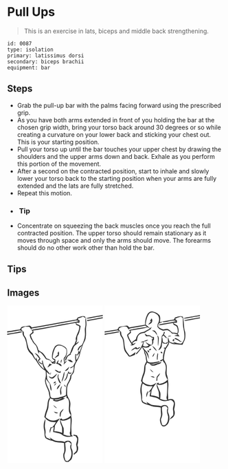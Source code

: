 # Pull Ups
> This is an exercise in lats, biceps and middle back strengthening.

``` 
id: 0087 
type: isolation 
primary: latissimus dorsi 
secondary: biceps brachii 
equipment: bar 
``` 

## Steps

 - Grab the pull-up bar with the palms facing forward using the prescribed grip.
 - As you have both arms extended in front of you holding the bar at the chosen grip width, bring your torso back around 30 degrees or so while creating a curvature on your lower back and sticking your chest out. This is your starting position.
 - Pull your torso up until the bar touches your upper chest by drawing the shoulders and the upper arms down and back. Exhale as you perform this portion of the movement.
 - After a second on the contracted position, start to inhale and slowly lower your torso back to the starting position when your arms are fully extended and the lats are fully stretched.
 - Repeat this motion.
 - <h3> Tip</h3>
 - Concentrate on squeezing the back muscles once you reach the full contracted position. The upper torso should remain stationary as it moves through space and only the arms should move. The forearms should do no other work other than hold the bar.

## Tips


## Images

<svg width="167pt" height="275pt" viewBox="0 0 167 275" xmlns="http://www.w3.org/2000/svg"><g fill="#FFF"><path d="M0 0h167v16.72c-9.79 1.96-19.77 3.03-29.42 5.62 3.12 1.17 6.37.13 9.51-.42 6.59-1.39 13.29-2.26 19.91-3.52v2.31c-9.2 1.77-18.44 3.35-27.66 5.02l.52 1.57c9.03-1.73 18.13-3.11 27.14-4.98V275H0V51.41c8.53-1.86 17.31-2.4 25.76-4.64.01-.25.03-.74.03-.99-2.6-.42-5.18.21-7.74.64-6 1.12-12.02 2.12-18.04 3.13L0 48.88v-1.62c7.49-1.23 14.99-2.4 22.45-3.77 1.43.6 2.86 1.2 4.29 1.79.12 1.92-.01 3.88.45 5.77.82 2.73 3 4.76 4.03 7.4 1.5 4.09 2.55 8.35 3.06 12.68.7 5.08 3.23 9.9 7.12 13.27 3.79 3.04 4.64 8.37 8.79 11.14 2.17 4.1 4.96 7.83 7.8 11.49 2.37 3.12 5.94 4.86 8.96 7.22.63 2.57.6 5.25.62 7.88-.02 3.72-2.06 7.26-1.31 11.01.69 6.55 4.62 12.1 6.41 18.32.56 3.6 1.05 7.24 2.33 10.68 2.04.78 4.12 1.47 6.24 2.01-.32.64-.64 1.27-.96 1.9 2.75.85 5.67 2.3 8.57 1.16 4.13-1.47 8.7-2.27 12.1-5.22-1.02-.06-3.06-.19-4.07-.26 2.24-1.21 4.45-2.48 6.64-3.77.05.85.14 2.55.18 3.4.55.24 1.65.73 2.2.97 5.03 7.64-.29 16.91 2.8 25 .68 1.61 1.8 2.98 2.82 4.38-3.7 4.52-9.15 6.72-14.77 7.65l-1.71-2.01c-.95.31-1.9.61-2.85.92-.16 3.88.7 7.69 2.34 11.2 2.06 4 1.28 8.6 1.57 12.92-4.47-1.7-9.2-2.65-13.98-2.73.44-3.34 1.08-6.64 1.32-10 2.42-4.5 5.88-8.27 8.61-12.57-4.04 2.14-8.41 4.62-13.17 3.76-4.55-.3-8.46-2.89-11.76-5.83.76-4.76 2.49-9.25 4.06-13.77 2.06-5.79.03-12.44 3.65-17.71-.09-.75-.27-2.26-.37-3.01-5.25 6.19-3.09 14.72-6.04 21.77-1.59 3.97-2.55 8.14-3.51 12.3 1.87 2.64 4.08 5.09 6.97 6.63 3.97 2.5 8.83 2.39 13.34 2.46-1.79 3.4-4.16 6.42-6.73 9.25-.72-.2-1.44-.41-2.16-.61-1.76 3.17-2.73 6.78-1.81 10.38.94-2.9 1.62-5.88 2.49-8.79 1.71-.25 3.29-.92 4.76-1.81-.9 2.83-1.2 5.78-1.44 8.72 3.85.85 7.74 1.59 11.51 2.77 3.22 1.05 5.45 3.98 8.79 4.79 4.68 1.68 9.72.87 14.38-.44-.9-.55-1.8-1.08-2.7-1.6.24-4.77-.43-9.53-.22-14.3.05-6.21 1.55-12.52-.21-18.62.52-3.23-.65-6.26-1.54-9.29-1.76-4.99 1.02-10.17-.23-15.22-.82-5.64-5.83-9.96-5.44-15.85.18-4.49-.54-9.13 1.04-13.45 1.08-3.56 3.6-6.41 5.06-9.78 1.07-2.4 1.21-5.06 1.53-7.62 1.75-2.19 3.98-4.26 4.48-7.14.67-3.56.55-7.27 1.58-10.76 2.4-6.32 7.04-11.65 8.5-18.35 1.16-5.47 3.2-10.68 4.94-15.98 1.43-4.99 5.34-9.11 5.4-14.52 1.32-6.87-.55-13.9 1.22-20.69.25-5.06-.27-10.38-2.2-15.1-3.38-2.04-7.62-.08-11.15.7-2.24.31-3.32 2.29-3.86 4.27-26.16 4.33-52.15 9.55-78.32 13.78-1.35-1.35-2.65-3.61-4.91-2.99-3.69.53-7.41.83-11.05 1.61-2.6.3-3.36 3.05-4.51 4.95-7.57.41-14.89 2.59-22.42 3.26V0m80.4 173.81c1.6 2.42 3.58 4.8 6.63 5.27-2.11-1.87-4.32-3.65-6.63-5.27m11.49 16.11c-.03 1.57-.71 3.68 1.08 4.56.53-2.46.53-5.02 1.31-7.42 1.55-2.05 3.59-3.88 3.95-6.58-2.53 2.76-6.31 5.31-6.34 9.44m-10.52-4.45c1.72 2.02 5.07 3.99 7.44 1.85-2.46-.72-4.95-1.3-7.44-1.85m-16.64 32.66c.95 4.52-.41 9.67 2.51 13.66 3.7 2.47 7.93 3.94 12.29 4.69 6.14 3.35 13.28 2.29 19.89 3.79-.17 5.36 1.2 10.89-.03 16.12-2.97 4.96-.95 10.95 1.69 15.58 1.46 1.53 3.78.97 5.67 1.16 2.3-1.83 5.21-3.34 6.2-6.31 1.4-3.77 1.71-7.9 1.3-11.88-.18-3.14-2.96-5.68-2.27-8.94.17-2.65 1.35-5.9-1.01-7.98-3-3.12-7.84-2.13-10.9.37-4.07-2.24-8.84-1.07-13.23-1.9-4.83-.41-8.57-3.75-12.65-5.98.59.94 1.77 2.83 2.36 3.77-2.67-1.22-5.29-2.54-8.03-3.59-.8-2.13-2.36-4.18-1.78-6.57.45-3.1.38-6.24-.5-9.26-1.62-5.56.87-11.13.55-16.72-3.47 5.86-3.87 13.48-2.06 19.99m50.9 9.15c1.3.28 2.6.58 3.9.9 1.05 1.81 3.15 3.41 2.72 5.74-.1 3.14-1.49 6.03-1.84 9.12.81 3.61 1.83 7.33.44 10.95-1.79 1.66-3.2 3.69-5.14 5.2.41.44.82.88 1.24 1.32 1.58-1.41 3.19-2.77 4.9-4 2.19-3.79 3.05-8.48.8-12.45 1.26-4.44 1.91-9.06 1.32-13.67-.76-1.18-1.49-2.39-2.19-3.6a61.62 61.62 0 0 0-5.84-1.48c-.07.49-.23 1.48-.31 1.97z"/><path d="M124.31 22.56c2.72-.92 5.5-1.7 8.02-3.12 1.52.74 2.97 1.6 4.39 2.52-.67 5.36 1.13 10.85-.55 16.1-1.33 4.6.16 9.36-.34 14.03-.4 6.09-2.49 11.86-5.4 17.18-3.89 1.66-6.85 4.98-7.43 9.25 2.22-.34 2.75-2.47 3.32-4.27 1.46-1.41 2.97-2.78 4.5-4.11-1.54 3.83-3.22 7.64-4.15 11.68-.51-1.08-1.07-2.14-1.69-3.16-.43 2.71-1.35 5.29-2.77 7.64-1-.55-2.01-1.1-3.04-1.6-.58 4.42-.58 8.94.46 13.3-1.48 2.45-2.91 4.94-4.17 7.51-1.99 1.33-4.12 2.42-6.25 3.51 2.93 1.27 4.98-1.35 6.84-3.16.83 6.06-1.1 12.28-5.62 16.46-.32 4.55-1.92 8.87-4.45 12.65-4 6.59-2.51 14.46-3.49 21.71-3.43 1.94-7.46 2.32-11.1 3.71-4.12 1.71-8.76 1.56-13.11 1.2-3.89-1.57-2.79-6.52-3.69-9.79-1.96-7.89-8.26-14.73-6.86-23.34 2.29 2.86 4.36 5.89 6.79 8.64.26 4.11.36 8.37 2.38 12.09 1.19-3.06-.09-6.25-.67-9.29-1.06-5.71-7.76-9.2-6.65-15.53-.57-2.84-.92-5.74-.68-8.65 1.67 2.32 3.92 4.01 6.66 4.88.32-1.07.65-2.14.98-3.2-.22-.01-.66-.04-.88-.06-.16.75-.49 2.25-.65 3-3.01-5.07-7.87-8.81-10.36-14.21-1.72-3.44-1.97-7.34-3.11-10.96-1.17 2.04-.37 4.34-.05 6.48-2.36-1.26-5.05-2.26-6.38-4.77 1.07-1.14 2.12-2.29 3.15-3.47-2.4-4.09-4.93-9.37-10.23-10 3.3 2.85 6.14 6.14 8.23 9.97-1.34.81-3.05 1.66-2.12 3.51.8 2.91 3.7 4.37 6.05 5.88.38-.18 1.14-.55 1.52-.74.64 3.27 1.83 6.38 3.17 9.42-6.85-5.07-12.03-12.5-14.34-20.7-.23.85-.7 2.55-.93 3.4-1.84-3.42-3.51-6.93-5.19-10.42-3.2-2.66-5.92-5.95-7.47-9.84-1.35-4.7-2.5-9.47-3.41-14.27-.5-2.92-2.53-5.11-4-7.55-.58-1.85-.49-3.83-.72-5.74-1.5-1.85-4.98-3.4-3.73-6.21 1.8-1.49 4.16-2.12 6.19-3.26 2.44.09 4.9.13 7.33.41 1.43 1.8 2.54 3.84 4.18 5.48l-.35-2.37c25.95-4.44 51.77-9.53 77.7-14.07 1.79-.42 3.45.54 5.1 1.06-10.2 2.97-20.84 4.01-31.28 5.82-15.28 3.36-30.72 5.91-46.14 8.51-2.02.3-4 .81-5.89 1.57.64.29 1.93.89 2.58 1.19-.22.75-.67 2.26-.89 3.01-1.5 1.15-2.94 2.37-4.33 3.65.43 3.87 1.77 7.49 4.39 10.41 1.1 4.68 6.23 6.64 7.67 11.13 1.3 3.99 2.08 8.15 4.03 11.91.06-.97.19-2.93.26-3.91 5.58 2.9 8.62 8.48 12.29 13.3 2.58.57 5.39.87 7.53 2.59 1.43 1.45 1.95 3.6 3.46 4.94 1.75.07 3.49.1 5.24.09.04-2.42.06-4.84.01-7.25-1.57-.83-3.12-1.68-4.67-2.54-.07-5.4 1.38-10.72 3.44-15.68 1.19-2.92 3.59-5.95 6.99-6.11 5.13-.6 9.81 2.48 13.07 6.15 1.27 3.52.72 7.58-.69 11-.92 2.44-3.88 3.95-3.55 6.83-.05 2.04.41 4.04.91 6-.29.72-.89 2.15-1.18 2.86.2-.07.61-.21.81-.29 1.71-1.95 3.58-3.76 5.16-5.82-1.38.63-2.7 1.36-4.04 2.08-.08-1.92-.14-3.84-.18-5.76 4.06-4.85 5.46-11.5 3.57-17.57-2.16-3.45-6.15-5.03-9.78-6.47-3.99-1.52-9.05-.2-11.24 3.6-3.14 5.5-5.01 11.95-4.45 18.31.09 2.6 2.76 3.57 4.5 4.96-.07 2.1-3.11 2.05-4.55 3.06-2.22-3.26-5.45-5.71-9.43-6.29-2.55-4.14-4.91-8.78-9.31-11.26-2.11-1.5-5.26-2.42-5.56-5.42-.8-4.46-3.78-7.91-6.84-11.03-2.42-4.25-5.19-8.47-6.02-13.39 1.68-1.21 3.33-2.46 4.96-3.72-.27-1.37-.54-2.73-.79-4.1 9.81-1.51 19.64-3.03 29.34-5.19 15.04-2.76 30.13-5.27 45.14-8.21.08 1.15.28 2.28.59 3.39 1.78.99 3.81 1.45 5.53 2.58.9 8.61-6.34 15.37-6.31 23.92.9-.03 1.8-.05 2.7-.07-.31-2.33-.07-4.66.45-6.94 3.67-4.97 4.3-11.4 5.55-17.28-1.99-1.85-4.54-2.8-7.1-3.58-.13-.85-.26-1.7-.38-2.55 1.8.21 3.61.39 5.41.54.13-1.38.27-2.77.37-4.16-1.2-1.04-4.87-1.87-2.28-3.62m-5.41 38.63l1.24.08c-.96 2.17-1.85 4.37-2.51 6.66-5.07 4.29-5.33 11.33-8.48 16.81-2.04 1.34-4.43 2.5-5.57 4.79-1.05 2.23-3.48 4.86-1.34 7.2 1.22-2.36 1.96-4.93 3.22-7.27 1.53-2.01 4.03-2.84 6.17-4.01-.25-.22-.75-.67-1-.89 2.65-3.38 4.02-7.45 5.43-11.45 1.64-4.61 7.74-5.53 9.12-10.35-1.8 1.09-3.43 2.44-5.07 3.76a83.64 83.64 0 0 0 2.11-6.13l-3.32.8m-29.27 19c-.53 1.07-1.05 2.14-1.56 3.23.19.61.58 1.84.77 2.45-2.39 1.71-4.51 3.79-6.1 6.27 1.44-.48 2.78-1.21 3.91-2.23 1.1-.66 2.22-1.29 3.33-1.92.53-2.61 1.25-5.4-.35-7.8m15.3 14.46c2.87 1.83 6.15 5.49 9.79 3.92-1.28-1.18-2.57-2.34-3.84-3.53-1.99-.16-3.97-.35-5.95-.39m-18.49 5.06c-.27.79-.52 1.58-.77 2.38 3.93-.94 5.8 3.34 9.2 3.96.66-3.4-3.61-5.22-6.44-5.4.67-1.95 1.24-3.94 1.61-5.97-1.32 1.59-2.41 3.34-3.6 5.03m7.62.8c.59-2.05 1.13-4.11 1.54-6.2-2.12 1.33-2.73 4.04-1.54 6.2m-21.44 3.9c-.95 1.14-1.7 2.42-2.28 3.79 2.85-1.57 5.39-3.62 8.17-5.3-1.63.02-3.1-.44-4.41-1.38-.49.96-.99 1.93-1.48 2.89m27.93 9.82c4.61.5 6.77-3.76 7.94-7.44-2.65 2.47-5.18 5.08-7.94 7.44m-17.54-1.88c2.5 3.18 6.16 5.44 10.31 5.3-.03-1.09-.05-2.18-.08-3.27l-2.43 1.44c-2.69-.98-4.78-3.53-7.8-3.47m23.27 2.82c.13.48.38 1.45.51 1.93-2.21 1.35-2.24 4.23-3.08 6.41-.73 3.16-2.68 5.76-4.52 8.35 5.24-2.32 6.61-8.43 6.88-13.6 2.1 1.24 5.63 1.85 6.39-1.3-1.26.33-2.51.68-3.75 1.06l-.84-2.11c-.4-.18-1.19-.55-1.59-.74m-8.62 8.29c-.69 3.38-2.3 6.52-2.57 10 3.54-5.19 4.74-11.6 5.29-17.75-2 2.09-2.09 5.1-2.72 7.75m-18.76 2.08c-2.33.81-4.31-1.29-6.39-1.98 1.37 2.82 4.54 4.93 7.68 3.75 3.01-2.15 5.58-5.03 7.12-8.42-2.88 2.12-5.4 4.71-8.41 6.65m10.46 5.11c1.03 2.23 1.91 5.19 4.79 5.5-1.53-3.62-3.43-7.07-4.85-10.74.21-1.9.36-3.8.39-5.71-2.5 3.13-1.62 7.49-.33 10.95m-5.76 2.41c-.95.49-2.81 1.28-2.37 2.63 1.74 1.36 5.86-3.22 2.37-2.63m-1.56 7.25c1.81-1.38 3.2-3.22 3.96-5.38-2.01 1.2-3.36 3.13-3.96 5.38m4.83 6.39c3.12-2.3 4.52-6.22 6.64-9.37-3.41 2.01-6.64 5.11-6.64 9.37m12.27-8.52c.73 1.67 1.76 3.17 3.03 4.48.5-2.34-1.18-3.64-3.03-4.48m-5.67 18.3c2.35-2.75.47-6.31.64-9.5.31-2.26 1.22-4.39 1.7-6.62-4.15 4.12-3.83 10.88-2.34 16.12z"/><path d="M122.88 87.1c1.13-1.45 2.28-2.88 3.48-4.27-1.13 4.41-1.98 9.4-5.71 12.44-.14-2.94-.41-5.89-.57-8.83.7.16 2.1.49 2.8.66zM81.28 99.09c3.07-1.46.11 3.23 0 0zM90.1 163.56c1.84-.69 3.66-1.51 5.64-1.73-3.96 2.47-9.03 4.73-13.71 3.08 2.48-1.42 5.49-.31 8.07-1.35zM92.66 199.85c5.89 2.83 12.82-.06 17.91-3.39.59 7.79-.22 15.56-.46 23.34-1.46 2.48-.48 5.2.53 7.64-4.3.86-8.43-.84-12.42-2.18.86-3.68.56-7.49.37-11.21-2.34-4.58-4.13-9.39-5.93-14.2zM101.47 239.89c1.54-.83 3.11-1.62 4.68-2.4 2.49.68 4.53 2.19 5.52 4.64-2.56 3.22-1.49 7.56-.03 11.02 1.58 6.58.43 15.66-6.55 18.69-.8-.27-2.4-.81-3.21-1.08-1.37-4.1-3.06-8.73-1.05-12.92 2.63-5.67.41-11.99.64-17.95z"/></g><g fill="#333"><path d="M137.58 22.34c9.65-2.59 19.63-3.66 29.42-5.62v1.68c-6.62 1.26-13.32 2.13-19.91 3.52-3.14.55-6.39 1.59-9.51.42zM125.07 20.38c3.53-.78 7.77-2.74 11.15-.7 1.93 4.72 2.45 10.04 2.2 15.1-1.77 6.79.1 13.82-1.22 20.69-.06 5.41-3.97 9.53-5.4 14.52-1.74 5.3-3.78 10.51-4.94 15.98-1.46 6.7-6.1 12.03-8.5 18.35-1.03 3.49-.91 7.2-1.58 10.76-.5 2.88-2.73 4.95-4.48 7.14-.32 2.56-.46 5.22-1.53 7.62-1.46 3.37-3.98 6.22-5.06 9.78-1.58 4.32-.86 8.96-1.04 13.45-.39 5.89 4.62 10.21 5.44 15.85 1.25 5.05-1.53 10.23.23 15.22.89 3.03 2.06 6.06 1.54 9.29 1.76 6.1.26 12.41.21 18.62-.21 4.77.46 9.53.22 14.3.9.52 1.8 1.05 2.7 1.6-4.66 1.31-9.7 2.12-14.38.44-3.34-.81-5.57-3.74-8.79-4.79-3.77-1.18-7.66-1.92-11.51-2.77.24-2.94.54-5.89 1.44-8.72-1.47.89-3.05 1.56-4.76 1.81-.87 2.91-1.55 5.89-2.49 8.79-.92-3.6.05-7.21 1.81-10.38.72.2 1.44.41 2.16.61 2.57-2.83 4.94-5.85 6.73-9.25-4.51-.07-9.37.04-13.34-2.46-2.89-1.54-5.1-3.99-6.97-6.63.96-4.16 1.92-8.33 3.51-12.3 2.95-7.05.79-15.58 6.04-21.77.1.75.28 2.26.37 3.01-3.62 5.27-1.59 11.92-3.65 17.71-1.57 4.52-3.3 9.01-4.06 13.77 3.3 2.94 7.21 5.53 11.76 5.83 4.76.86 9.13-1.62 13.17-3.76-2.73 4.3-6.19 8.07-8.61 12.57-.24 3.36-.88 6.66-1.32 10 4.78.08 9.51 1.03 13.98 2.73-.29-4.32.49-8.92-1.57-12.92-1.64-3.51-2.5-7.32-2.34-11.2.95-.31 1.9-.61 2.85-.92l1.71 2.01c5.62-.93 11.07-3.13 14.77-7.65-1.02-1.4-2.14-2.77-2.82-4.38-3.09-8.09 2.23-17.36-2.8-25-.55-.24-1.65-.73-2.2-.97-.04-.85-.13-2.55-.18-3.4-2.19 1.29-4.4 2.56-6.64 3.77 1.01.07 3.05.2 4.07.26-3.4 2.95-7.97 3.75-12.1 5.22-2.9 1.14-5.82-.31-8.57-1.16.32-.63.64-1.26.96-1.9-2.12-.54-4.2-1.23-6.24-2.01-1.28-3.44-1.77-7.08-2.33-10.68-1.79-6.22-5.72-11.77-6.41-18.32-.75-3.75 1.29-7.29 1.31-11.01-.02-2.63.01-5.31-.62-7.88-3.02-2.36-6.59-4.1-8.96-7.22-2.84-3.66-5.63-7.39-7.8-11.49-4.15-2.77-5-8.1-8.79-11.14-3.89-3.37-6.42-8.19-7.12-13.27-.51-4.33-1.56-8.59-3.06-12.68-1.03-2.64-3.21-4.67-4.03-7.4-.46-1.89-.33-3.85-.45-5.77-1.43-.59-2.86-1.19-4.29-1.79C14.99 44.86 7.49 46.03 0 47.26v-2c7.53-.67 14.85-2.85 22.42-3.26 1.15-1.9 1.91-4.65 4.51-4.95 3.64-.78 7.36-1.08 11.05-1.61 2.26-.62 3.56 1.64 4.91 2.99 26.17-4.23 52.16-9.45 78.32-13.78.54-1.98 1.62-3.96 3.86-4.27m-.76 2.18c-2.59 1.75 1.08 2.58 2.28 3.62-.1 1.39-.24 2.78-.37 4.16-1.8-.15-3.61-.33-5.41-.54.12.85.25 1.7.38 2.55 2.56.78 5.11 1.73 7.1 3.58-1.25 5.88-1.88 12.31-5.55 17.28-.52 2.28-.76 4.61-.45 6.94-.9.02-1.8.04-2.7.07-.03-8.55 7.21-15.31 6.31-23.92-1.72-1.13-3.75-1.59-5.53-2.58a16.95 16.95 0 0 1-.59-3.39c-15.01 2.94-30.1 5.45-45.14 8.21-9.7 2.16-19.53 3.68-29.34 5.19.25 1.37.52 2.73.79 4.1a183.06 183.06 0 0 1-4.96 3.72c.83 4.92 3.6 9.14 6.02 13.39 3.06 3.12 6.04 6.57 6.84 11.03.3 3 3.45 3.92 5.56 5.42 4.4 2.48 6.76 7.12 9.31 11.26 3.98.58 7.21 3.03 9.43 6.29 1.44-1.01 4.48-.96 4.55-3.06-1.74-1.39-4.41-2.36-4.5-4.96-.56-6.36 1.31-12.81 4.45-18.31 2.19-3.8 7.25-5.12 11.24-3.6 3.63 1.44 7.62 3.02 9.78 6.47 1.89 6.07.49 12.72-3.57 17.57.04 1.92.1 3.84.18 5.76 1.34-.72 2.66-1.45 4.04-2.08-1.58 2.06-3.45 3.87-5.16 5.82-.2.08-.61.22-.81.29.29-.71.89-2.14 1.18-2.86-.5-1.96-.96-3.96-.91-6-.33-2.88 2.63-4.39 3.55-6.83 1.41-3.42 1.96-7.48.69-11-3.26-3.67-7.94-6.75-13.07-6.15-3.4.16-5.8 3.19-6.99 6.11-2.06 4.96-3.51 10.28-3.44 15.68 1.55.86 3.1 1.71 4.67 2.54.05 2.41.03 4.83-.01 7.25-1.75.01-3.49-.02-5.24-.09-1.51-1.34-2.03-3.49-3.46-4.94-2.14-1.72-4.95-2.02-7.53-2.59-3.67-4.82-6.71-10.4-12.29-13.3-.07.98-.2 2.94-.26 3.91-1.95-3.76-2.73-7.92-4.03-11.91-1.44-4.49-6.57-6.45-7.67-11.13-2.62-2.92-3.96-6.54-4.39-10.41 1.39-1.28 2.83-2.5 4.33-3.65.22-.75.67-2.26.89-3.01-.65-.3-1.94-.9-2.58-1.19 1.89-.76 3.87-1.27 5.89-1.57 15.42-2.6 30.86-5.15 46.14-8.51 10.44-1.81 21.08-2.85 31.28-5.82-1.65-.52-3.31-1.48-5.1-1.06-25.93 4.54-51.75 9.63-77.7 14.07l.35 2.37c-1.64-1.64-2.75-3.68-4.18-5.48-2.43-.28-4.89-.32-7.33-.41-2.03 1.14-4.39 1.77-6.19 3.26-1.25 2.81 2.23 4.36 3.73 6.21.23 1.91.14 3.89.72 5.74 1.47 2.44 3.5 4.63 4 7.55.91 4.8 2.06 9.57 3.41 14.27 1.55 3.89 4.27 7.18 7.47 9.84 1.68 3.49 3.35 7 5.19 10.42.23-.85.7-2.55.93-3.4 2.31 8.2 7.49 15.63 14.34 20.7-1.34-3.04-2.53-6.15-3.17-9.42-.38.19-1.14.56-1.52.74-2.35-1.51-5.25-2.97-6.05-5.88-.93-1.85.78-2.7 2.12-3.51-2.09-3.83-4.93-7.12-8.23-9.97 5.3.63 7.83 5.91 10.23 10-1.03 1.18-2.08 2.33-3.15 3.47 1.33 2.51 4.02 3.51 6.38 4.77-.32-2.14-1.12-4.44.05-6.48 1.14 3.62 1.39 7.52 3.11 10.96 2.49 5.4 7.35 9.14 10.36 14.21.16-.75.49-2.25.65-3 .22.02.66.05.88.06-.33 1.06-.66 2.13-.98 3.2-2.74-.87-4.99-2.56-6.66-4.88-.24 2.91.11 5.81.68 8.65-1.11 6.33 5.59 9.82 6.65 15.53.58 3.04 1.86 6.23.67 9.29-2.02-3.72-2.12-7.98-2.38-12.09-2.43-2.75-4.5-5.78-6.79-8.64-1.4 8.61 4.9 15.45 6.86 23.34.9 3.27-.2 8.22 3.69 9.79 4.35.36 8.99.51 13.11-1.2 3.64-1.39 7.67-1.77 11.1-3.71.98-7.25-.51-15.12 3.49-21.71 2.53-3.78 4.13-8.1 4.45-12.65 4.52-4.18 6.45-10.4 5.62-16.46-1.86 1.81-3.91 4.43-6.84 3.16 2.13-1.09 4.26-2.18 6.25-3.51 1.26-2.57 2.69-5.06 4.17-7.51-1.04-4.36-1.04-8.88-.46-13.3 1.03.5 2.04 1.05 3.04 1.6 1.42-2.35 2.34-4.93 2.77-7.64.62 1.02 1.18 2.08 1.69 3.16.93-4.04 2.61-7.85 4.15-11.68-1.53 1.33-3.04 2.7-4.5 4.11-.57 1.8-1.1 3.93-3.32 4.27.58-4.27 3.54-7.59 7.43-9.25 2.91-5.32 5-11.09 5.4-17.18.5-4.67-.99-9.43.34-14.03 1.68-5.25-.12-10.74.55-16.1-1.42-.92-2.87-1.78-4.39-2.52-2.52 1.42-5.3 2.2-8.02 3.12m-1.43 64.54c-.7-.17-2.1-.5-2.8-.66.16 2.94.43 5.89.57 8.83 3.73-3.04 4.58-8.03 5.71-12.44-1.2 1.39-2.35 2.82-3.48 4.27m-41.6 11.99c.11 3.23 3.07-1.46 0 0m8.82 64.47c-2.58 1.04-5.59-.07-8.07 1.35 4.68 1.65 9.75-.61 13.71-3.08-1.98.22-3.8 1.04-5.64 1.73m2.56 36.29c1.8 4.81 3.59 9.62 5.93 14.2.19 3.72.49 7.53-.37 11.21 3.99 1.34 8.12 3.04 12.42 2.18-1.01-2.44-1.99-5.16-.53-7.64.24-7.78 1.05-15.55.46-23.34-5.09 3.33-12.02 6.22-17.91 3.39zM139.34 25.73c9.22-1.67 18.46-3.25 27.66-5.02v1.61c-9.01 1.87-18.11 3.25-27.14 4.98l-.52-1.57z"/><path d="M18.05 46.42c2.56-.43 5.14-1.06 7.74-.64 0 .25-.02.74-.03.99C17.31 49.01 8.53 49.55 0 51.41v-2.53l.01.67c6.02-1.01 12.04-2.01 18.04-3.13zM118.9 61.19l3.32-.8a83.64 83.64 0 0 1-2.11 6.13c1.64-1.32 3.27-2.67 5.07-3.76-1.38 4.82-7.48 5.74-9.12 10.35-1.41 4-2.78 8.07-5.43 11.45.25.22.75.67 1 .89-2.14 1.17-4.64 2-6.17 4.01-1.26 2.34-2 4.91-3.22 7.27-2.14-2.34.29-4.97 1.34-7.2 1.14-2.29 3.53-3.45 5.57-4.79 3.15-5.48 3.41-12.52 8.48-16.81.66-2.29 1.55-4.49 2.51-6.66l-1.24-.08zM89.63 80.19c1.6 2.4.88 5.19.35 7.8-1.11.63-2.23 1.26-3.33 1.92-1.13 1.02-2.47 1.75-3.91 2.23 1.59-2.48 3.71-4.56 6.1-6.27-.19-.61-.58-1.84-.77-2.45.51-1.09 1.03-2.16 1.56-3.23zM104.93 94.65c1.98.04 3.96.23 5.95.39 1.27 1.19 2.56 2.35 3.84 3.53-3.64 1.57-6.92-2.09-9.79-3.92zM86.44 99.71c1.19-1.69 2.28-3.44 3.6-5.03-.37 2.03-.94 4.02-1.61 5.97 2.83.18 7.1 2 6.44 5.4-3.4-.62-5.27-4.9-9.2-3.96.25-.8.5-1.59.77-2.38zM94.06 100.51c-1.19-2.16-.58-4.87 1.54-6.2-.41 2.09-.95 4.15-1.54 6.2zM72.62 104.41c.49-.96.99-1.93 1.48-2.89 1.31.94 2.78 1.4 4.41 1.38-2.78 1.68-5.32 3.73-8.17 5.3.58-1.37 1.33-2.65 2.28-3.79zM100.55 114.23c2.76-2.36 5.29-4.97 7.94-7.44-1.17 3.68-3.33 7.94-7.94 7.44zM83.01 112.35c3.02-.06 5.11 2.49 7.8 3.47l2.43-1.44c.03 1.09.05 2.18.08 3.27-4.15.14-7.81-2.12-10.31-5.3zM106.28 115.17c.4.19 1.19.56 1.59.74l.84 2.11c1.24-.38 2.49-.73 3.75-1.06-.76 3.15-4.29 2.54-6.39 1.3-.27 5.17-1.64 11.28-6.88 13.6 1.84-2.59 3.79-5.19 4.52-8.35.84-2.18.87-5.06 3.08-6.41-.13-.48-.38-1.45-.51-1.93zM97.66 123.46c.63-2.65.72-5.66 2.72-7.75-.55 6.15-1.75 12.56-5.29 17.75.27-3.48 1.88-6.62 2.57-10zM78.9 125.54c3.01-1.94 5.53-4.53 8.41-6.65-1.54 3.39-4.11 6.27-7.12 8.42-3.14 1.18-6.31-.93-7.68-3.75 2.08.69 4.06 2.79 6.39 1.98zM89.36 130.65c-1.29-3.46-2.17-7.82.33-10.95-.03 1.91-.18 3.81-.39 5.71 1.42 3.67 3.32 7.12 4.85 10.74-2.88-.31-3.76-3.27-4.79-5.5zM83.6 133.06c3.49-.59-.63 3.99-2.37 2.63-.44-1.35 1.42-2.14 2.37-2.63zM82.04 140.31c.6-2.25 1.95-4.18 3.96-5.38-.76 2.16-2.15 4-3.96 5.38zM86.87 146.7c0-4.26 3.23-7.36 6.64-9.37-2.12 3.15-3.52 7.07-6.64 9.37zM99.14 138.18c1.85.84 3.53 2.14 3.03 4.48-1.27-1.31-2.3-2.81-3.03-4.48zM93.47 156.48c-1.49-5.24-1.81-12 2.34-16.12-.48 2.23-1.39 4.36-1.7 6.62-.17 3.19 1.71 6.75-.64 9.5zM80.4 173.81c2.31 1.62 4.52 3.4 6.63 5.27-3.05-.47-5.03-2.85-6.63-5.27zM91.89 189.92c.03-4.13 3.81-6.68 6.34-9.44-.36 2.7-2.4 4.53-3.95 6.58-.78 2.4-.78 4.96-1.31 7.42-1.79-.88-1.11-2.99-1.08-4.56zM81.37 185.47c2.49.55 4.98 1.13 7.44 1.85-2.37 2.14-5.72.17-7.44-1.85zM64.73 218.13c-1.81-6.51-1.41-14.13 2.06-19.99.32 5.59-2.17 11.16-.55 16.72.88 3.02.95 6.16.5 9.26-.58 2.39.98 4.44 1.78 6.57 2.74 1.05 5.36 2.37 8.03 3.59-.59-.94-1.77-2.83-2.36-3.77 4.08 2.23 7.82 5.57 12.65 5.98 4.39.83 9.16-.34 13.23 1.9 3.06-2.5 7.9-3.49 10.9-.37 2.36 2.08 1.18 5.33 1.01 7.98-.69 3.26 2.09 5.8 2.27 8.94.41 3.98.1 8.11-1.3 11.88-.99 2.97-3.9 4.48-6.2 6.31-1.89-.19-4.21.37-5.67-1.16-2.64-4.63-4.66-10.62-1.69-15.58 1.23-5.23-.14-10.76.03-16.12-6.61-1.5-13.75-.44-19.89-3.79-4.36-.75-8.59-2.22-12.29-4.69-2.92-3.99-1.56-9.14-2.51-13.66m36.74 21.76c-.23 5.96 1.99 12.28-.64 17.95-2.01 4.19-.32 8.82 1.05 12.92.81.27 2.41.81 3.21 1.08 6.98-3.03 8.13-12.11 6.55-18.69-1.46-3.46-2.53-7.8.03-11.02-.99-2.45-3.03-3.96-5.52-4.64-1.57.78-3.14 1.57-4.68 2.4zM115.63 227.28c.08-.49.24-1.48.31-1.97 1.97.4 3.92.89 5.84 1.48.7 1.21 1.43 2.42 2.19 3.6.59 4.61-.06 9.23-1.32 13.67 2.25 3.97 1.39 8.66-.8 12.45-1.71 1.23-3.32 2.59-4.9 4-.42-.44-.83-.88-1.24-1.32 1.94-1.51 3.35-3.54 5.14-5.2 1.39-3.62.37-7.34-.44-10.95.35-3.09 1.74-5.98 1.84-9.12.43-2.33-1.67-3.93-2.72-5.74-1.3-.32-2.6-.62-3.9-.9z"/></g></svg>
<svg width="167pt" height="275pt" viewBox="0 0 167 275" xmlns="http://www.w3.org/2000/svg"><g fill="#FFF"><path d="M0 0h167v16.81c-5 .9-10.02 1.74-15.02 2.69-4.81.88-9.83 1.15-14.37 3.12 3.8.72 7.57-.39 11.29-1.06a383.7 383.7 0 0 1 18.1-3.03v2.19c-9.43 1.97-19.02 3.11-28.37 5.41 1.41.48 2.91.98 4.42.59 7.99-1.39 15.92-3.14 23.95-4.26V275H0V51.33c8.49-1.76 17.18-2.44 25.58-4.57.57-1.87-2.54-.99-3.52-1C14.69 46.89 7.42 48.6 0 49.38v-2.12c7.47-1.24 14.96-2.39 22.4-3.77 1.44.59 2.88 1.17 4.32 1.76.18 2.42-.14 5 1.02 7.23 1.16 2.26 2.97 4.18 3.78 6.63 2.09 6.52 1.1 13.62 3.42 20.09 1.98 3.73 5.07 6.71 7.58 10.08 3.76.18 6.97-1.86 10.38-3.06.36-1.52.7-3.05 1.05-4.56-3.19 2.38-6.42 4.75-10.13 6.27-3.19-4.37-7.37-8.46-8.28-14.02-1.61-6.58-.36-14.17-4.7-19.84-1.84-2.14-1.79-5.03-2.08-7.67-1.4-1.94-4.89-3.53-3.65-6.3 3.77-2.97 8.85-3.98 13.5-2.77 1.3 1.4 2.21 3.12 3.28 4.7 1.6-2.35 4.56-2.48 7.09-2.89 7.49-1.07 14.93-2.49 22.36-3.93.92.81 1.83 1.63 2.75 2.44-10.81 1.19-21.58 3.03-32.2 5.41.66.38 1.97 1.14 2.63 1.53-.23.72-.68 2.16-.91 2.88-1.48 1.17-2.93 2.38-4.35 3.63.57 5.85 4.28 10.53 7.14 15.43.35.49 1.03 1.47 1.38 1.97-.81.09-2.44.28-3.25.37 3.82 2.55 7.61-.65 9.99-3.59-1.6.61-3.17 1.28-4.7 2.04-.48-.5-.96-.99-1.43-1.48 2.14-2.07 4.59-4.67 7.88-3.34.86-3.85.72-8.51 3.96-11.31 2.51-2.64 6.39-2.78 9.76-3.39 2.87-2.65 6.6-3.97 9.84-6.04 1.08-1.25 1.59-2.86 2.29-4.33-1.07.81-2.11 1.64-3.15 2.49-2.21-2.35-4.55-4.59-7.25-6.38.7-6.56 1.88-13.57 5.99-18.94 3.47-4.05 9.36-2.24 12.97.63 5.8 3.56 5.54 12.16 2.05 17.27-.17 1.43-.35 2.85-.54 4.27 1.59 4.18 6 5.72 9.8 7.24 2.61-.08 5.16-1.3 7.79-.87 3.27 1.15 5.95 3.53 8.2 6.11 3.55-.61 7.03.21 10.02 2.2-2.12.38-4.23.73-6.33 1.17 3.04.66 6.12 1.12 9.19 1.57-1.06-1.57-2.1-3.15-3.18-4.71 2.85-4.28 1.3-9.59-.25-14.03-2.26-2.11-5.59-2.75-7.7-5.14 2.2-.1 4.42-.14 6.63-.14.05-1.21.16-2.42.09-3.63-1.06-1.14-2.33-2.06-3.48-3.09 3.23-1.49 6.51-3.01 10.01-3.72 1.43.25 2.53 1.29 3.44 2.35.48 5.27.21 10.59.8 15.86 1.34 7.34 3.53 14.98 1.16 22.36-1.39 2.63-2.64 6.65-6.32 6.39-4.48-.4-8.69-2.11-12.95-3.4 1.31.94 2.61 1.88 3.9 2.86-3.4-.15-6.55-1.45-9.64-2.73-.9-2.71-1.68-5.46-2.95-8.02.05 2.81.29 5.62.36 8.44-1.61.72-3.21 1.46-4.81 2.22-1.45-.79-2.89-1.58-4.34-2.36.05-3.12-.53-6.19-1.44-9.16.66-.51 1.98-1.54 2.63-2.06.31.27.93.81 1.23 1.08 1.3 1.71 2.97 3.09 4.96 3.93-1.17-2.65-3.35-4.57-5.4-6.52.58-1.28 1.16-2.56 1.72-3.84-.43-.33-1.29-1-1.72-1.33-.15 3.07-1.66 5.7-3.91 7.72-.31 6.01-.12 12.21-2.24 17.94-.97 2.36-2.49 4.44-3.62 6.72 3.96-1.32 6.44-5.4 6.06-9.53l1.2-4.44c.48.75.96 1.5 1.44 2.26 1.79.27 3.58.6 5.39.56 1.39-.88 2.6-2 3.9-3-1.39 3.64-3.52 6.9-5.83 10-.7-.16-1.39-.32-2.08-.49-.36.94-.71 1.89-1.06 2.83l1.35-1.99c.28.55.55 1.11.83 1.67-1.93 5.61-3.53 11.5-3.09 17.49a26.96 26.96 0 0 1-5.11 2.52c.33.65.65 1.3.98 1.95 1.37-.77 2.74-1.56 4.1-2.35l.52 2.7c4.92 3.53 5.03 10.18 4.03 15.59-1.26 5.34.18 11.07 3.54 15.36-3.63 4.72-9.28 6.77-14.95 7.72-.34-.61-1-1.84-1.33-2.45-1.13.9-3.06 1.38-2.97 3.17-.06 3.69 1.58 7.13 2.87 10.52 1.66 3.96 1.05 8.33 1.61 12.49-4.38-2.36-9.34-3.27-14.24-3.76.44-4.36.49-9.08 2.98-12.87 1.83-3.34 4.95-5.76 6.54-9.27-3.1 2.2-6.44 4.54-10.46 4.21-5.12-.52-10.59-2.37-13.92-6.5-.03-5.13 2.61-9.74 3.96-14.57 1.27-4.21 1.15-8.66 1.22-13.01 1.15-1.63 2.16-3.37 2.68-5.31 2.83 1.24 5.78 2.58 8.95 2.36 3.99.13 7.65-1.68 11.41-2.76 1.1-.13 1.49-1.18 1.9-2.04-6.82.97-13.99 4.01-20.77 1.23-1.59-2.19-1.61-5.01-2.03-7.57-.28-4.03-2.3-7.6-3.61-11.33 4.08 3.92 5.58 9.5 7.85 14.5-1.04-4.56-.99-9.77-4.38-13.38-2.49-2.65-5.22-5.12-7.03-8.32 3.84 1.28 8.07 2.14 11.71-.21.27-.43.81-1.31 1.08-1.75 4.59-.26 7.01-5.03 5.66-9.15l1.4-.84c.03-1.73.08-3.46.13-5.19-1.29-.17-2.58-.33-3.86-.5-2.04-2.35-4.77-3.38-7.85-2.59-1.55-1.04-3.1-2.06-4.71-3 .83 1.68 1.37 3.68 2.94 4.86 3.17-.26 6.63-1.17 8.81 1.83.66.15 1.96.45 2.62.61-.24 1.05-.5 2.1-.78 3.15l-1.53-2.12c1.26 3.75 1.87 7.76.38 11.55-4.17-.65-7.78-2.64-10.93-5.36 1.21 2.58 3.59 4.21 5.58 6.14-2.79 2.78-7.02 2.48-10 .25.74-2.37 1.34-4.79 1.8-7.23 2.72-.26 5.61-.66 7.47-2.89-2.87.34-5.56 1.44-8.18 2.62-1.88.18-3.64.88-5.27 1.82 1.68-.05 3.36-.12 5.04-.22-2 4.18-3.76 8.51-6.43 12.33-2.07 2.95-4.86 5.3-7.08 8.12.39.13 1.16.38 1.55.51 3.61-3.73 6.88-7.77 9.48-12.28 1.12 2.15 2.35 4.24 3.59 6.32-.15 3.33 1.6 6.17 2.63 9.2.57 3.08.52 6.27 1.44 9.29-.95 2.34-2.28 4.51-3.14 6.89-1.28 4.42-.34 9.24-2.12 13.56-1.74 4.49-3.07 9.12-4.13 13.82.43.64 1.29 1.91 1.72 2.55-2.78 6.7-3.92 14.31-2 21.4 1.14 4.39-.07 9.42 2.41 13.42 4.51 3.62 10.49 4 15.67 6.18 5.34 2.01 11.2 1.19 16.67 2.65-.01 3.98.24 7.93.52 11.9.44 3.76-2.47 7-1.94 10.76.48 3.23 1.34 6.57 3.37 9.19 2.22 1.94 5.5 1.26 7.56-.57 4.77-3 5.8-9.19 5.54-14.38.04-3.25-1.5-6.14-2.52-9.12-.55-3.25 1.76-6.94-.65-9.83-2.85-3.42-7.84-2.38-11.15-.25-5.15-1.46-10.6-1-15.81-2.11-3.69-1.16-6.78-3.61-10.11-5.5.74 1.24 1.47 2.47 2.21 3.71-2.5-1.14-4.98-2.32-7.53-3.35-.74-1.28-1.51-2.55-2.31-3.79 1.33-9.58-3.08-19.49 1.39-28.67 2.84 1.95 5.68 4.36 9.24 4.77 2.63.3 5.29.23 7.93.3-1.72 4.28-5.36 7.29-7.41 11.36 1.04-.79 3.14-2.36 4.19-3.15-1.04 2.93-1.56 5.99-2.01 9.06 3.78.9 7.61 1.62 11.34 2.72 3.74 1.02 6.28 4.46 10.16 5.16 4.46 1.5 9.2.66 13.53-.86 3.31-1.34 6.19 1.86 7.36 4.62.36 4.26-2.37 8.23-1.45 12.49.55 2.92.64 5.9.36 8.86-2.53 2.39-4.78 5.06-6.84 7.85 3.34-1.78 7.2-3.73 8.7-7.46 1.37-3.22.78-6.83-.23-10.05.75-5.35 3.07-11.83-.73-16.53-2.59-2.81-6.72-1.84-9.95-.94.33-2.78.23-5.59-.09-8.37-.8-7.68 1.59-15.39.24-23.05-.44-3.42-.47-6.91-1.7-10.18-2.27-6.05.34-12.58-1.19-18.74-1.18-3.37-3.1-6.41-4.61-9.64.22-6.22 1.54-12.37 3.38-18.29 2.46-3.75 5.44-7.33 5.98-11.98 2.79 1.65 5.69 3.71 9.1 3.57 4.77-.18 9.45.92 14.22.94.96-3.18 2.72-6 4.04-9.01.89-3.1.77-6.38.87-9.57.19-3.8-2.01-7.17-2.08-10.94-.32-6.5-.82-13-2.3-19.35-4.24-1.8-8.87-.2-12.97 1.21-1.68.45-1.76 2.44-2.46 3.73-7.14 1.16-14.22 2.6-21.38 3.62 8.33 3.13 17.1-4.46 25.4-.86-9.33 2.8-19.11 3.56-28.62 5.5l-2.7 1.89c8.56-1 17.01-2.83 25.5-4.3-.29 4.86 6.03 3.72 7.11 7.68 1.12 3.39 2.03 7.12.32 10.5-2.67-.83-5.46-1.16-8.25-1.08-.99-.72-1.98-1.43-2.96-2.14-1.38-1.63-2.89-3.31-4.97-4.02-2.86-1.07-5.8.37-8.7.43-2.91-.66-5.55-2.29-7.92-4.07-2.07-3.94 1.29-8.03 5.49-7.69-.01-.6-.04-1.19-.06-1.79-.76.28-2.28.83-3.04 1.11.57-4.04 1.38-8.58-.67-12.32-2.96-3.57-7.46-5.7-11.97-6.49-4.04-.56-7.92 2.12-9.46 5.79-2.79 5.31-3.96 11.36-3.52 17.34-9.33 1.56-18.67 3.08-27.99 4.73-1.31-1.39-2.57-3.63-4.85-3.02-3.69.49-7.43.84-11.08 1.61-2.6.28-3.37 3.06-4.49 4.97-7.54.71-14.91 2.57-22.44 3.36V0m81.79 22.63c-.93 1.86-1.92 3.68-2.98 5.47.69-.23 2.08-.7 2.77-.93-1.66 2.28-4.26 3.83-5.33 6.55 2.05-1.04 4.17-2.06 5.89-3.6 1.2-2.26 1.9-5.61-.35-7.49m.93 20.83c1.54 1.14 3.31 1.92 4.8 3.12 1.53 1.68 2.67 3.67 4.15 5.39-.09-3.2-2.09-5.66-4.11-7.93-1.6-.28-3.22-.48-4.84-.58m9.08 8.78c2.66 6.03.28 12.59 1.65 18.87.49-4.01.89-8.02 1.12-12.04.09-2.5-.24-5.58-2.77-6.83m18.99 2.04c1.95.06 3.94-.09 5.7-1.03-1.94-.15-4.24-.62-5.7 1.03m11.01 3.83c3.32 1.08 6.43 2.69 9.27 4.72 1.33 1.16 3.19.6 4.43-.36l-2.4.36c-2.41-2.38-5.22-4.34-8.39-5.56-1.03-.78-2.26.01-2.91.84m-2.75 3.78c1.45 1.05 3.44-1.28 2.66-2.66-1.41-.81-3.78 1.19-2.66 2.66m-35.93 8.67c2.28 3.43 4.58 7.11 8.23 9.24-1.68-3.84-4.65-7.09-8.23-9.24M46 79.06c2.58-.99 4.92-2.45 7.21-3.95 2.75 2.56 7.04.76 8.91-1.95-1.73-.88-3.35 1.26-5 1.71l-2.19-2.23c-3.33 1.57-6.55 3.56-8.93 6.42m34.65-3.52c-1.22.33-2.44 1.03-3.25 2.01.27 2.22 5.44-1 3.25-2.01m-5.58 2.84c-.72 1.44.98 3.14 2.19 3.79 1.61-.91-.47-4.4-2.19-3.79m23.01 2.64c-.75 1.39 1.38 3.25 2.69 2.53.56-1.36-1.32-3.44-2.69-2.53m-14.59 9.02c2.42-1.64 3.03-4.64 4.15-7.16-2.21 1.81-3.85 4.26-4.15 7.16m8.97-6.82c-1.04 3.76-1.17 7.66-1.07 11.54h1.13c.07-2.23.13-4.45.45-6.66.11-1.64.99-3.57-.51-4.88m-5.57 19.36c-2.68 1-5.48-.17-8.2-.35 2.65 4.09 8.37 3.15 12.21 1.4 2.82-1.44 7.2-1.1 8.27-4.73-4.19.9-8.23 2.32-12.28 3.68m-7.69 8.65c1.42 2.46 3.24 4.79 6.07 5.67-1.66-2.24-3.87-3.99-6.07-5.67m12.1 13.09c-.7 2.34-.78 4.82-.96 7.24.41-.08 1.24-.26 1.65-.34.23-2.3-.47-5.04 1.28-6.9 1.61-1.83 3.16-3.78 3.51-6.27-1.9 2.02-3.9 3.98-5.48 6.27m-11.27-.88c2.13 1.6 4.67 2.44 7.32 2.64-1.2-2.87-4.86-1.97-7.32-2.64m-7.09 36.67c1.6-3.44 2.39-7.16 3.35-10.8-3.24 2.66-3.91 6.85-3.35 10.8z"/><path d="M45.4 43.67c10.14-1.56 20.39-2.87 30.3-5.59 1.1.85 2.19 1.72 3.28 2.6-2.95 1.33-5.87 2.77-8.6 4.52-2.54 1.67-5.85 1.14-8.5 2.54-3.8 2.56-6.68 6.57-7.25 11.19-.69.55-1.38 1.11-2.08 1.66-2.08 1.06-3.84 2.61-5.3 4.42-2.42-4.3-5.33-8.45-6.14-13.42 1.64-1.21 3.26-2.45 4.86-3.7-.2-1.41-.39-2.81-.57-4.22zM90.97 137.26c5.77 3.44 13.06.12 18.14-3.19.94 7.89-.08 15.83-.46 23.71-.81 2.47-.83 5.08.83 7.22-4.27.98-8.43-.52-12.41-1.89.24-4.71 1.5-10-1.15-14.23-1.95-3.74-2.98-7.88-4.95-11.62zM100.22 178.81c-.01-2.42 2.97-2.53 4.57-3.46l3.24.96c.74 1.11 1.47 2.23 2.16 3.38-2.91 4.53-.19 9.59.74 14.23.11 5.21-.53 11.67-5.39 14.72-1.49 1.11-3.48.63-5.03-.08-1.08-3.07-1.8-6.29-2.16-9.52.86-3.35 2.84-6.52 2.43-10.09.05-3.39-1.09-6.75-.56-10.14z"/></g><g fill="#333"><path d="M74.37 16.39c1.54-3.67 5.42-6.35 9.46-5.79 4.51.79 9.01 2.92 11.97 6.49 2.05 3.74 1.24 8.28.67 12.32.76-.28 2.28-.83 3.04-1.11.02.6.05 1.19.06 1.79-4.2-.34-7.56 3.75-5.49 7.69 2.37 1.78 5.01 3.41 7.92 4.07 2.9-.06 5.84-1.5 8.7-.43 2.08.71 3.59 2.39 4.97 4.02.98.71 1.97 1.42 2.96 2.14 2.79-.08 5.58.25 8.25 1.08 1.71-3.38.8-7.11-.32-10.5-1.08-3.96-7.4-2.82-7.11-7.68-8.49 1.47-16.94 3.3-25.5 4.3l2.7-1.89c9.51-1.94 19.29-2.7 28.62-5.5-8.3-3.6-17.07 3.99-25.4.86 7.16-1.02 14.24-2.46 21.38-3.62.7-1.29.78-3.28 2.46-3.73 4.1-1.41 8.73-3.01 12.97-1.21 1.48 6.35 1.98 12.85 2.3 19.35.07 3.77 2.27 7.14 2.08 10.94-.1 3.19.02 6.47-.87 9.57-1.32 3.01-3.08 5.83-4.04 9.01-4.77-.02-9.45-1.12-14.22-.94-3.41.14-6.31-1.92-9.1-3.57-.54 4.65-3.52 8.23-5.98 11.98-1.84 5.92-3.16 12.07-3.38 18.29 1.51 3.23 3.43 6.27 4.61 9.64 1.53 6.16-1.08 12.69 1.19 18.74 1.23 3.27 1.26 6.76 1.7 10.18 1.35 7.66-1.04 15.37-.24 23.05.32 2.78.42 5.59.09 8.37 3.23-.9 7.36-1.87 9.95.94 3.8 4.7 1.48 11.18.73 16.53 1.01 3.22 1.6 6.83.23 10.05-1.5 3.73-5.36 5.68-8.7 7.46 2.06-2.79 4.31-5.46 6.84-7.85.28-2.96.19-5.94-.36-8.86-.92-4.26 1.81-8.23 1.45-12.49-1.17-2.76-4.05-5.96-7.36-4.62-4.33 1.52-9.07 2.36-13.53.86-3.88-.7-6.42-4.14-10.16-5.16-3.73-1.1-7.56-1.82-11.34-2.72.45-3.07.97-6.13 2.01-9.06-1.05.79-3.15 2.36-4.19 3.15 2.05-4.07 5.69-7.08 7.41-11.36-2.64-.07-5.3 0-7.93-.3-3.56-.41-6.4-2.82-9.24-4.77-4.47 9.18-.06 19.09-1.39 28.67.8 1.24 1.57 2.51 2.31 3.79 2.55 1.03 5.03 2.21 7.53 3.35-.74-1.24-1.47-2.47-2.21-3.71 3.33 1.89 6.42 4.34 10.11 5.5 5.21 1.11 10.66.65 15.81 2.11 3.31-2.13 8.3-3.17 11.15.25 2.41 2.89.1 6.58.65 9.83 1.02 2.98 2.56 5.87 2.52 9.12.26 5.19-.77 11.38-5.54 14.38-2.06 1.83-5.34 2.51-7.56.57-2.03-2.62-2.89-5.96-3.37-9.19-.53-3.76 2.38-7 1.94-10.76-.28-3.97-.53-7.92-.52-11.9-5.47-1.46-11.33-.64-16.67-2.65-5.18-2.18-11.16-2.56-15.67-6.18-2.48-4-1.27-9.03-2.41-13.42-1.92-7.09-.78-14.7 2-21.4-.43-.64-1.29-1.91-1.72-2.55 1.06-4.7 2.39-9.33 4.13-13.82 1.78-4.32.84-9.14 2.12-13.56.86-2.38 2.19-4.55 3.14-6.89-.92-3.02-.87-6.21-1.44-9.29-1.03-3.03-2.78-5.87-2.63-9.2-1.24-2.08-2.47-4.17-3.59-6.32-2.6 4.51-5.87 8.55-9.48 12.28-.39-.13-1.16-.38-1.55-.51 2.22-2.82 5.01-5.17 7.08-8.12 2.67-3.82 4.43-8.15 6.43-12.33-1.68.1-3.36.17-5.04.22 1.63-.94 3.39-1.64 5.27-1.82 2.62-1.18 5.31-2.28 8.18-2.62-1.86 2.23-4.75 2.63-7.47 2.89-.46 2.44-1.06 4.86-1.8 7.23 2.98 2.23 7.21 2.53 10-.25-1.99-1.93-4.37-3.56-5.58-6.14 3.15 2.72 6.76 4.71 10.93 5.36 1.49-3.79.88-7.8-.38-11.55l1.53 2.12c.28-1.05.54-2.1.78-3.15-.66-.16-1.96-.46-2.62-.61-2.18-3-5.64-2.09-8.81-1.83-1.57-1.18-2.11-3.18-2.94-4.86 1.61.94 3.16 1.96 4.71 3 3.08-.79 5.81.24 7.85 2.59 1.28.17 2.57.33 3.86.5-.05 1.73-.1 3.46-.13 5.19l-1.4.84c1.35 4.12-1.07 8.89-5.66 9.15-.27.44-.81 1.32-1.08 1.75-3.64 2.35-7.87 1.49-11.71.21 1.81 3.2 4.54 5.67 7.03 8.32 3.39 3.61 3.34 8.82 4.38 13.38-2.27-5-3.77-10.58-7.85-14.5 1.31 3.73 3.33 7.3 3.61 11.33.42 2.56.44 5.38 2.03 7.57 6.78 2.78 13.95-.26 20.77-1.23-.41.86-.8 1.91-1.9 2.04-3.76 1.08-7.42 2.89-11.41 2.76-3.17.22-6.12-1.12-8.95-2.36-.52 1.94-1.53 3.68-2.68 5.31-.07 4.35.05 8.8-1.22 13.01-1.35 4.83-3.99 9.44-3.96 14.57 3.33 4.13 8.8 5.98 13.92 6.5 4.02.33 7.36-2.01 10.46-4.21-1.59 3.51-4.71 5.93-6.54 9.27-2.49 3.79-2.54 8.51-2.98 12.87 4.9.49 9.86 1.4 14.24 3.76-.56-4.16.05-8.53-1.61-12.49-1.29-3.39-2.93-6.83-2.87-10.52-.09-1.79 1.84-2.27 2.97-3.17.33.61.99 1.84 1.33 2.45 5.67-.95 11.32-3 14.95-7.72-3.36-4.29-4.8-10.02-3.54-15.36 1-5.41.89-12.06-4.03-15.59l-.52-2.7c-1.36.79-2.73 1.58-4.1 2.35-.33-.65-.65-1.3-.98-1.95 1.79-.65 3.5-1.51 5.11-2.52-.44-5.99 1.16-11.88 3.09-17.49-.28-.56-.55-1.12-.83-1.67l-1.35 1.99c.35-.94.7-1.89 1.06-2.83.69.17 1.38.33 2.08.49 2.31-3.1 4.44-6.36 5.83-10-1.3 1-2.51 2.12-3.9 3-1.81.04-3.6-.29-5.39-.56-.48-.76-.96-1.51-1.44-2.26l-1.2 4.44c.38 4.13-2.1 8.21-6.06 9.53 1.13-2.28 2.65-4.36 3.62-6.72 2.12-5.73 1.93-11.93 2.24-17.94 2.25-2.02 3.76-4.65 3.91-7.72.43.33 1.29 1 1.72 1.33-.56 1.28-1.14 2.56-1.72 3.84 2.05 1.95 4.23 3.87 5.4 6.52-1.99-.84-3.66-2.22-4.96-3.93-.3-.27-.92-.81-1.23-1.08-.65.52-1.97 1.55-2.63 2.06.91 2.97 1.49 6.04 1.44 9.16 1.45.78 2.89 1.57 4.34 2.36 1.6-.76 3.2-1.5 4.81-2.22-.07-2.82-.31-5.63-.36-8.44 1.27 2.56 2.05 5.31 2.95 8.02 3.09 1.28 6.24 2.58 9.64 2.73-1.29-.98-2.59-1.92-3.9-2.86 4.26 1.29 8.47 3 12.95 3.4 3.68.26 4.93-3.76 6.32-6.39 2.37-7.38.18-15.02-1.16-22.36-.59-5.27-.32-10.59-.8-15.86-.91-1.06-2.01-2.1-3.44-2.35-3.5.71-6.78 2.23-10.01 3.72 1.15 1.03 2.42 1.95 3.48 3.09.07 1.21-.04 2.42-.09 3.63-2.21 0-4.43.04-6.63.14 2.11 2.39 5.44 3.03 7.7 5.14 1.55 4.44 3.1 9.75.25 14.03 1.08 1.56 2.12 3.14 3.18 4.71-3.07-.45-6.15-.91-9.19-1.57 2.1-.44 4.21-.79 6.33-1.17-2.99-1.99-6.47-2.81-10.02-2.2-2.25-2.58-4.93-4.96-8.2-6.11-2.63-.43-5.18.79-7.79.87-3.8-1.52-8.21-3.06-9.8-7.24.19-1.42.37-2.84.54-4.27 3.49-5.11 3.75-13.71-2.05-17.27-3.61-2.87-9.5-4.68-12.97-.63-4.11 5.37-5.29 12.38-5.99 18.94 2.7 1.79 5.04 4.03 7.25 6.38 1.04-.85 2.08-1.68 3.15-2.49-.7 1.47-1.21 3.08-2.29 4.33-3.24 2.07-6.97 3.39-9.84 6.04-3.37.61-7.25.75-9.76 3.39-3.24 2.8-3.1 7.46-3.96 11.31-3.29-1.33-5.74 1.27-7.88 3.34.47.49.95.98 1.43 1.48 1.53-.76 3.1-1.43 4.7-2.04-2.38 2.94-6.17 6.14-9.99 3.59.81-.09 2.44-.28 3.25-.37-.35-.5-1.03-1.48-1.38-1.97-2.86-4.9-6.57-9.58-7.14-15.43 1.42-1.25 2.87-2.46 4.35-3.63.23-.72.68-2.16.91-2.88-.66-.39-1.97-1.15-2.63-1.53 10.62-2.38 21.39-4.22 32.2-5.41-.92-.81-1.83-1.63-2.75-2.44-7.43 1.44-14.87 2.86-22.36 3.93-2.53.41-5.49.54-7.09 2.89-1.07-1.58-1.98-3.3-3.28-4.7-4.65-1.21-9.73-.2-13.5 2.77-1.24 2.77 2.25 4.36 3.65 6.3.29 2.64.24 5.53 2.08 7.67 4.34 5.67 3.09 13.26 4.7 19.84.91 5.56 5.09 9.65 8.28 14.02 3.71-1.52 6.94-3.89 10.13-6.27-.35 1.51-.69 3.04-1.05 4.56-3.41 1.2-6.62 3.24-10.38 3.06-2.51-3.37-5.6-6.35-7.58-10.08-2.32-6.47-1.33-13.57-3.42-20.09-.81-2.45-2.62-4.37-3.78-6.63-1.16-2.23-.84-4.81-1.02-7.23-1.44-.59-2.88-1.17-4.32-1.76-7.44 1.38-14.93 2.53-22.4 3.77v-1.88c7.53-.79 14.9-2.65 22.44-3.36 1.12-1.91 1.89-4.69 4.49-4.97 3.65-.77 7.39-1.12 11.08-1.61 2.28-.61 3.54 1.63 4.85 3.02 9.32-1.65 18.66-3.17 27.99-4.73-.44-5.98.73-12.03 3.52-17.34M45.4 43.67c.18 1.41.37 2.81.57 4.22-1.6 1.25-3.22 2.49-4.86 3.7.81 4.97 3.72 9.12 6.14 13.42 1.46-1.81 3.22-3.36 5.3-4.42.7-.55 1.39-1.11 2.08-1.66.57-4.62 3.45-8.63 7.25-11.19 2.65-1.4 5.96-.87 8.5-2.54 2.73-1.75 5.65-3.19 8.6-4.52-1.09-.88-2.18-1.75-3.28-2.6-9.91 2.72-20.16 4.03-30.3 5.59m45.57 93.59c1.97 3.74 3 7.88 4.95 11.62 2.65 4.23 1.39 9.52 1.15 14.23 3.98 1.37 8.14 2.87 12.41 1.89-1.66-2.14-1.64-4.75-.83-7.22.38-7.88 1.4-15.82.46-23.71-5.08 3.31-12.37 6.63-18.14 3.19m9.25 41.55c-.53 3.39.61 6.75.56 10.14.41 3.57-1.57 6.74-2.43 10.09.36 3.23 1.08 6.45 2.16 9.52 1.55.71 3.54 1.19 5.03.08 4.86-3.05 5.5-9.51 5.39-14.72-.93-4.64-3.65-9.7-.74-14.23-.69-1.15-1.42-2.27-2.16-3.38l-3.24-.96c-1.6.93-4.58 1.04-4.57 3.46zM151.98 19.5c5-.95 10.02-1.79 15.02-2.69v1.72a383.7 383.7 0 0 0-18.1 3.03c-3.72.67-7.49 1.78-11.29 1.06 4.54-1.97 9.56-2.24 14.37-3.12zM138.63 26.13c9.35-2.3 18.94-3.44 28.37-5.41v1.74c-8.03 1.12-15.96 2.87-23.95 4.26-1.51.39-3.01-.11-4.42-.59z"/><path d="M81.79 22.63c2.25 1.88 1.55 5.23.35 7.49-1.72 1.54-3.84 2.56-5.89 3.6 1.07-2.72 3.67-4.27 5.33-6.55-.69.23-2.08.7-2.77.93 1.06-1.79 2.05-3.61 2.98-5.47zM82.72 43.46c1.62.1 3.24.3 4.84.58 2.02 2.27 4.02 4.73 4.11 7.93-1.48-1.72-2.62-3.71-4.15-5.39-1.49-1.2-3.26-1.98-4.8-3.12zM0 49.38c7.42-.78 14.69-2.49 22.06-3.62.98.01 4.09-.87 3.52 1-8.4 2.13-17.09 2.81-25.58 4.57v-1.95zM91.8 52.24c2.53 1.25 2.86 4.33 2.77 6.83-.23 4.02-.63 8.03-1.12 12.04-1.37-6.28 1.01-12.84-1.65-18.87zM110.79 54.28c1.46-1.65 3.76-1.18 5.7-1.03-1.76.94-3.75 1.09-5.7 1.03zM121.8 58.11c.65-.83 1.88-1.62 2.91-.84 3.17 1.22 5.98 3.18 8.39 5.56l2.4-.36c-1.24.96-3.1 1.52-4.43.36-2.84-2.03-5.95-3.64-9.27-4.72zM119.05 61.89c-1.12-1.47 1.25-3.47 2.66-2.66.78 1.38-1.21 3.71-2.66 2.66zM83.12 70.56c3.58 2.15 6.55 5.4 8.23 9.24-3.65-2.13-5.95-5.81-8.23-9.24zM46 79.06c2.38-2.86 5.6-4.85 8.93-6.42l2.19 2.23c1.65-.45 3.27-2.59 5-1.71-1.87 2.71-6.16 4.51-8.91 1.95-2.29 1.5-4.63 2.96-7.21 3.95zM80.65 75.54c2.19 1.01-2.98 4.23-3.25 2.01.81-.98 2.03-1.68 3.25-2.01zM75.07 78.38c1.72-.61 3.8 2.88 2.19 3.79-1.21-.65-2.91-2.35-2.19-3.79zM98.08 81.02c1.37-.91 3.25 1.17 2.69 2.53-1.31.72-3.44-1.14-2.69-2.53zM83.49 90.04c.3-2.9 1.94-5.35 4.15-7.16-1.12 2.52-1.73 5.52-4.15 7.16zM92.46 83.22c1.5 1.31.62 3.24.51 4.88-.32 2.21-.38 4.43-.45 6.66h-1.13c-.1-3.88.03-7.78 1.07-11.54zM86.89 102.58c4.05-1.36 8.09-2.78 12.28-3.68-1.07 3.63-5.45 3.29-8.27 4.73-3.84 1.75-9.56 2.69-12.21-1.4 2.72.18 5.52 1.35 8.2.35zM79.2 111.23c2.2 1.68 4.41 3.43 6.07 5.67-2.83-.88-4.65-3.21-6.07-5.67zM91.3 124.32c1.58-2.29 3.58-4.25 5.48-6.27-.35 2.49-1.9 4.44-3.51 6.27-1.75 1.86-1.05 4.6-1.28 6.9-.41.08-1.24.26-1.65.34.18-2.42.26-4.9.96-7.24zM80.03 123.44c2.46.67 6.12-.23 7.32 2.64-2.65-.2-5.19-1.04-7.32-2.64zM72.94 160.11c-.56-3.95.11-8.14 3.35-10.8-.96 3.64-1.75 7.36-3.35 10.8z"/></g></svg>